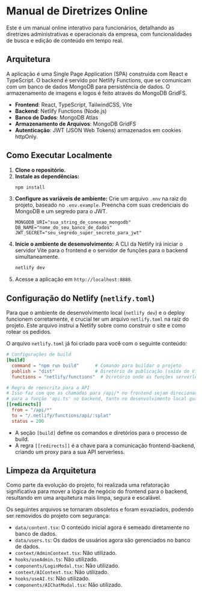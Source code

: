 # Manual de Diretrizes Online

Este é um manual online interativo para funcionários, detalhando as diretrizes administrativas e operacionais da empresa, com funcionalidades de busca e edição de conteúdo em tempo real.

## Arquitetura

A aplicação é uma Single Page Application (SPA) construída com React e TypeScript. O backend é servido por Netlify Functions, que se comunicam com um banco de dados MongoDB para persistência de dados. O armazenamento de imagens e logos é feito através do MongoDB GridFS.

- **Frontend**: React, TypeScript, TailwindCSS, Vite
- **Backend**: Netlify Functions (Node.js)
- **Banco de Dados**: MongoDB Atlas
- **Armazenamento de Arquivos**: MongoDB GridFS
- **Autenticação**: JWT (JSON Web Tokens) armazenados em cookies httpOnly.

## Como Executar Localmente

1.  **Clone o repositório.**
2.  **Instale as dependências:**
    ```bash
    npm install
    ```
3.  **Configure as variáveis de ambiente:**
    Crie um arquivo `.env` na raiz do projeto, baseado no `.env.example`. Preencha com suas credenciais do MongoDB e um segredo para o JWT.
    ```
    MONGODB_URI="sua_string_de_conexao_mongodb"
    DB_NAME="nome_do_seu_banco_de_dados"
    JWT_SECRET="seu_segredo_super_secreto_para_jwt"
    ```
4.  **Inicie o ambiente de desenvolvimento:**
    A CLI da Netlify irá iniciar o servidor Vite para o frontend e o servidor de funções para o backend simultaneamente.
    ```bash
    netlify dev
    ```
5.  Acesse a aplicação em `http://localhost:8888`.

## Configuração do Netlify (`netlify.toml`)

Para que o ambiente de desenvolvimento local (`netlify dev`) e o deploy funcionem corretamente, é crucial ter um arquivo `netlify.toml` na raiz do projeto. Este arquivo instrui a Netlify sobre como construir o site e como rotear os pedidos.

O arquivo `netlify.toml` já foi criado para você com o seguinte conteúdo:

```toml
# Configurações de build
[build]
  command = "npm run build"      # Comando para buildar o projeto
  publish = "dist"               # Diretório de publicação (saída do Vite)
  functions = "netlify/functions"  # Diretório onde as funções serverless estão

# Regra de reescrita para a API
# Isso faz com que as chamadas para /api/* no frontend sejam direcionadas
# para a função 'api.ts' no backend, tanto no desenvolvimento local quanto em produção.
[[redirects]]
  from = "/api/*"
  to = "/.netlify/functions/api/:splat"
  status = 200
```
- A seção `[build]` define os comandos e diretórios para o processo de build.
- A regra `[[redirects]]` é a chave para a comunicação frontend-backend, criando um proxy para a sua API serverless.

## Limpeza da Arquitetura

Como parte da evolução do projeto, foi realizada uma refatoração significativa para mover a lógica de negócio do frontend para o backend, resultando em uma arquitetura mais limpa, segura e escalável.

Os seguintes arquivos se tornaram obsoletos e foram esvaziados, podendo ser removidos do projeto com segurança:

-   `data/content.tsx`: O conteúdo inicial agora é semeado diretamente no banco de dados.
-   `data/users.ts`: Os dados de usuários agora são gerenciados no banco de dados.
-   `context/AdminContext.tsx`: Não utilizado.
-   `hooks/useAdmin.ts`: Não utilizado.
-   `components/LoginModal.tsx`: Não utilizado.
-   `context/AIContext.tsx`: Não utilizado.
-   `hooks/useAI.ts`: Não utilizado.
-   `components/AIChatModal.tsx`: Não utilizado.